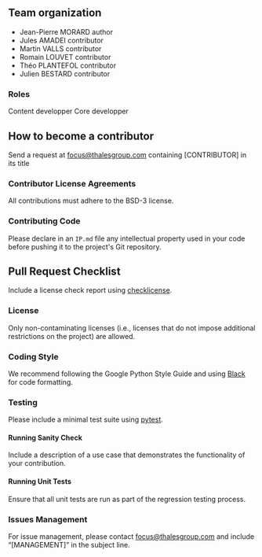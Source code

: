 ## Team organization
- Jean-Pierre MORARD author
- Jules AMADEI contributor
- Martin VALLS contributor
- Romain LOUVET contributor
- Théo PLANTEFOL contributor
- Julien BESTARD contributor

### Roles
Content developper
Core developper

## How to become a contributor
Send a request at focus@thalesgroup.com containing [CONTRIBUTOR] in its title

### Contributor License Agreements
All contributions must adhere to the BSD-3 license.

### Contributing Code
Please declare in an `IP.md` file any intellectual property used in your code before pushing it to the project's Git repository.

## Pull Request Checklist
Include a license check report using [checklicense](https://pypi.org/project/licensecheck/).

### License
Only non-contaminating licenses (i.e., licenses that do not impose additional restrictions on the project) are allowed.

### Coding Style
We recommend following the Google Python Style Guide and using [Black](https://pypi.org/project/black/) for code formatting.

### Testing
Please include a minimal test suite using [pytest](https://docs.pytest.org/).

#### Running Sanity Check
Include a description of a use case that demonstrates the functionality of your contribution.

#### Running Unit Tests
Ensure that all unit tests are run as part of the regression testing process.

### Issues Management
For issue management, please contact [focus@thalesgroup.com](mailto:focus@thalesgroup.com) and include “[MANAGEMENT]” in the subject line.
